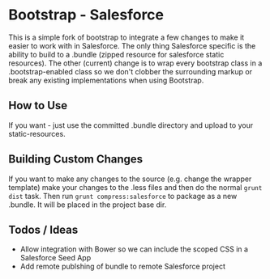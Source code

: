 # Bootstrap - Salesforce

This is a simple fork of bootstrap to integrate a few changes to make it easier to work with in Salesforce. The only thing Salesforce specific is the ability to build to a .bundle (zipped resource for salesforce static resources). The other (current) change is to wrap every bootstrap class in a .bootstrap-enabled class so we don't clobber the surrounding markup or break any existing implementations when using Bootstrap.

## How to Use ##

If you want - just use the committed .bundle directory and upload to your static-resources.

## Building Custom Changes

If you want to make any changes to the source (e.g. change the wrapper template) make your changes to the .less files and then do the normal ```grunt dist``` task.  Then run ```grunt compress:salesforce``` to package as a new .bundle. It will be placed in the project base dir.

## Todos / Ideas ##
- Allow integration with Bower so we can include the scoped CSS in a Salesforce Seed App
- Add remote publshing of bundle to remote Salesforce project
